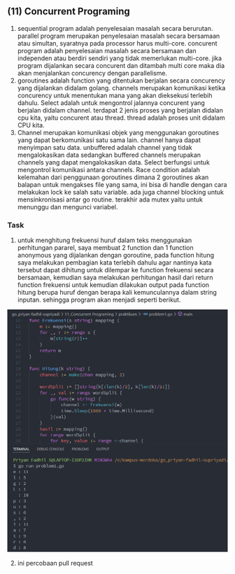 ## (11) Concurrent Programing

1. sequential program adalah penyelesaian masalah secara berurutan. parallel program merupakan penyelesaian masalah secara bersamaan atau simultan, syaratnya pada processor harus multi-core. concurent program adalah penyelesaian masalah secara bersamaan dan independen atau berdiri sendiri yang tidak memerlukan multi-core. jika program dijalankan secara concurent dan ditambah multi core maka dia akan menjalankan concurency dengan parallelisme.
2. goroutines adalah function yang ditentukan berjalan secara concurency yang dijalankan didalam golang. channels merupakan komunikasi ketika concurency untuk menentukan mana yang akan dieksekusi terlebih dahulu. Select adalah untuk mengontrol jalannya concurent yang berjalan didalam channel. terdapat 2 jenis proses yang berjalan didalan cpu kita, yaitu concurent atau thread. thread adalah proses unit didalam CPU kita.
3. Channel merupakan komunikasi objek yang menggunakan goroutines yang dapat berkomunikasi satu sama lain. channel hanya dapat menyimpan satu data. unbuffered adalah channel yang tidak mengalokasikan data sedangkan buffered channels merupakan channels yang dapat mengalokasikan data. Select berfungsi untuk mengontrol komunikasi antara channels. Race condition adalah kelemahan dari penggunaan goroutines dimana 2 goroutines akan balapan untuk mengakses file yang sama, ini bisa di handle dengan cara melakukan lock ke salah satu variable. ada juga channel blocking untuk mensinkronisasi antar go routine. terakhir ada mutex yaitu untuk menunggu dan mengunci variabel.

### Task

1. untuk menghitung frekuensi huruf dalam teks menggunakan perhitungan pararel, saya membuat 2 function dan 1 function anonymous yang dijalankan dengan goroutine, pada function hitung saya melakukan pembagian kata terlebih dahulu agar nantinya kata tersebut dapat dihitung untuk dilempar ke function frekuensi secara bersamaan, kemudian saya melakukan perhitungan hasil dari return function frekuensi untuk kemudian dilakukan output pada function hitung berupa huruf dengan berapa kali kemunculannya dalam string inputan. sehingga program akan menjadi seperti berikut.
<img src="screenshots/SS problem 1.PNG">

2. ini percobaan pull request